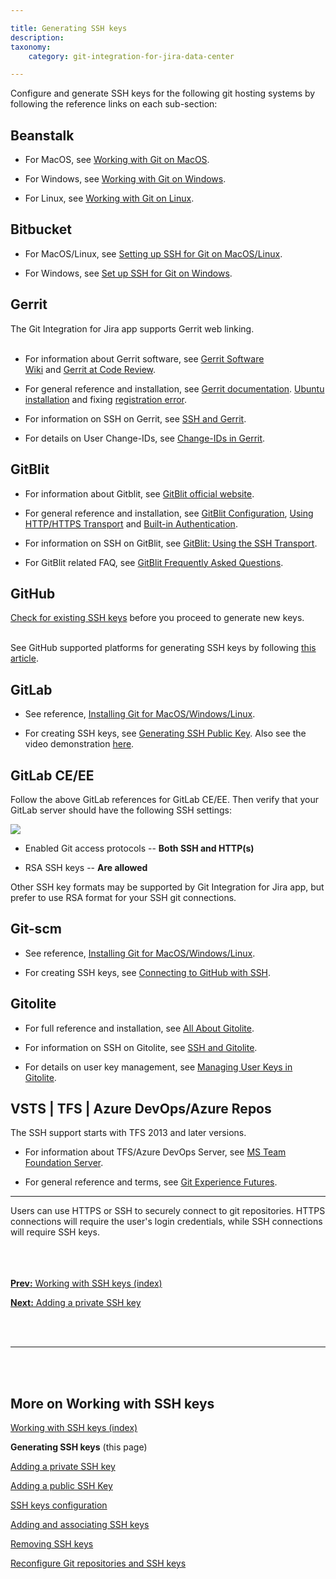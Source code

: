 ```yaml
---

title: Generating SSH keys
description:
taxonomy:
    category: git-integration-for-jira-data-center

---
```


Configure and generate SSH keys for the following git hosting systems by following the reference links on each sub-section:

## Beanstalk

*   For MacOS, see [Working with Git on MacOS](http://guides.beanstalkapp.com/version-control/git-on-mac.html).

*   For Windows, see [Working with Git on Windows](http://guides.beanstalkapp.com/version-control/git-on-windows.html).

*   For Linux, see [Working with Git on Linux](http://guides.beanstalkapp.com/version-control/git-on-linux.html).

## Bitbucket

*   For MacOS/Linux, see [Setting up SSH for Git on MacOS/Linux](https://support.atlassian.com/bitbucket-cloud/docs/set-up-an-ssh-key/#Set-up-SSH-on-macOS-Linux).

*   For Windows, see [Set up SSH for Git on Windows](https://support.atlassian.com/bitbucket-cloud/docs/set-up-an-ssh-key/).

## Gerrit

<div class="bbb-callout bbb--info">
    <div class="irow">
    <div class="ilogobox">
        <span class="logoimg"></span>
    </div>
    <div class="imsgbox">
        The Git Integration for Jira app supports Gerrit web linking.
    </div>
    </div>
</div>
<br>

*   For information about Gerrit software, see [Gerrit Software Wiki](http://en.wikipedia.org/wiki/Gerrit_(software)) and [Gerrit at Code Review](https://code.google.com/p/gerrit/).

*   For general reference and installation, see [Gerrit documentation](https://gerrit-review.googlesource.com/Documentation/). [Ubuntu installation](https://gerrit-review.googlesource.com/Documentation/linux-quickstart.html) and fixing [registration error](https://code.google.com/p/gerrit/issues/detail?id=1549).

*   For information on SSH on Gerrit, see [SSH and Gerrit](https://gerrit-documentation.storage.googleapis.com/Documentation/2.11/user-upload.html#_ssh).

*   For details on User Change-IDs, see [Change-IDs in Gerrit](https://git.eclipse.org/r/Documentation/user-changeid.html).

## GitBlit

*   For information about Gitblit, see [GitBlit official website](http://gitblit.github.io/gitblit/).

*   For general reference and installation, see [GitBlit Configuration](http://gitblit.com/administration.html), [Using HTTP/HTTPS Transport](http://gitblit.com/setup_transport_http.html) and [Built-in Authentication](http://gitblit.com/setup_authentication.html).

*   For information on SSH on GitBlit, see [GitBlit: Using the SSH Transport](http://gitblit.com/setup_transport_ssh.html).

*   For GitBlit related FAQ, see [GitBlit Frequently Asked Questions](http://gitblit.com/faq.html).

## GitHub

<div class="bbb-callout bbb--tip">
    <div class="irow">
    <div class="ilogobox">
        <span class="logoimg"></span>
    </div>
    <div class="imsgbox">
        <a href='https://docs.github.com/en/authentication/connecting-to-github-with-ssh/checking-for-existing-ssh-keys' target='_blank'>Check for existing SSH keys</a> before you proceed to generate new keys.
    </div>
    </div>
</div>
<br>

See GitHub supported platforms for generating SSH keys by following [this article](https://docs.github.com/en/authentication/connecting-to-github-with-ssh/generating-a-new-ssh-key-and-adding-it-to-the-ssh-agent).

## GitLab

*   See reference, [Installing Git for MacOS/Windows/Linux](https://git-scm.com/book/en/v2/Getting-Started-Installing-Git).

*   For creating SSH keys, see [Generating SSH Public Key](https://docs.gitlab.com/ce/ssh/README.html). Also see the video demonstration [here](https://about.gitlab.com/blog/2014/03/04/add-ssh-key-screencast/).

## GitLab CE/EE

Follow the above GitLab references for GitLab CE/EE. Then verify that your GitLab server should have the following SSH settings:

![](/wp-content/uploads/gij-gitlab-server-ssh-settings-c.png)

*   Enabled Git access protocols -- **Both SSH and HTTP(s)**

*   RSA SSH keys -- **Are allowed**

Other SSH key formats may be supported by Git Integration for Jira app, but prefer to use RSA format for your SSH git connections.

## Git-scm

*   See reference, [Installing Git for MacOS/Windows/Linux](https://git-scm.com/book/en/Getting-Started-Installing-Git).

*   For creating SSH keys, see [Connecting to GitHub with SSH](https://help.github.com/en/articles/connecting-to-github-with-ssh).

## Gitolite

*   For full reference and installation, see [All About Gitolite](https://gitolite.com/gitolite/index.html).

*   For information on SSH on Gitolite, see [SSH and Gitolite](https://gitolite.com/gitolite/ssh.html).

*   For details on user key management, see [Managing User Keys in Gitolite](https://gitolite.com/gitolite/contrib/ukm.html).

## VSTS \| TFS \| Azure DevOps/Azure Repos

<div class="bbb-callout bbb--info">
    <div class="irow">
    <div class="ilogobox">
        <span class="logoimg"></span>
    </div>
    <div class="imsgbox">
        The SSH support starts with TFS 2013 and later versions.
    </div>
    </div>
</div>

*   For information about TFS/Azure DevOps Server, see [MS Team Foundation Server](https://azure.microsoft.com/en-us/services/devops/server/).

*   For general reference and terms, see [Git Experience Futures](https://devblogs.microsoft.com/devops/git-experience-futures/).

* * *

<div class="bbb-callout bbb--note">
    <div class="irow">
    <div class="ilogobox">
        <span class="logoimg"></span>
    </div>
    <div class="imsgbox">
        Users can use HTTPS or SSH to securely connect to git repositories. HTTPS connections will require the user's login credentials, while SSH connections will require SSH keys.
    </div>
    </div>
</div>
<br>

<br>
<br>

[**Prev:** Working with SSH keys (index)](/git-integration-for-jira-data-center/working-with-ssh-keys-gij-self-managed)

[**Next:** Adding a private SSH key](/git-integration-for-jira-data-center/adding-a-private-ssh-key-gij-self-managed)

<br>
<br>
<hr>
<br>
<br>

## More on Working with SSH keys

[Working with SSH keys (index)](/git-integration-for-jira-data-center/working-with-ssh-keys-gij-self-managed)

**Generating SSH keys** (this page)

[Adding a private SSH key](/git-integration-for-jira-data-center/adding-a-private-ssh-key-gij-self-managed)

[Adding a public SSH Key](/git-integration-for-jira-data-center/adding-a-public-ssh-key-gij-self-managed)

[SSH keys configuration](/git-integration-for-jira-data-center/ssh-keys-configuration-gij-self-managed)

[Adding and associating SSH keys](/git-integration-for-jira-data-center/adding-and-associating-ssh-keys-gij-self-managed)

[Removing SSH keys](/git-integration-for-jira-data-center/removing-ssh-keys-gij-self-managed)

[Reconfigure Git repositories and SSH keys](/git-integration-for-jira-data-center/reconfigure-git-repositories-and-ssh-keys-gij-self-managed)


